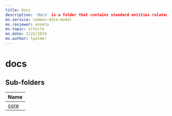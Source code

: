 ```yaml
---
title: Docs
description: 'docs' is a folder that contains standard entities related to the Common Data Model.
ms.service: common-data-model
ms.reviewer: anneta
ms.topic: article
ms.date: 2/22/2019
ms.author: tpalmer
---
```


# docs


## Sub-folders

|Name|
|---|
|[core](core/overview.md)|



